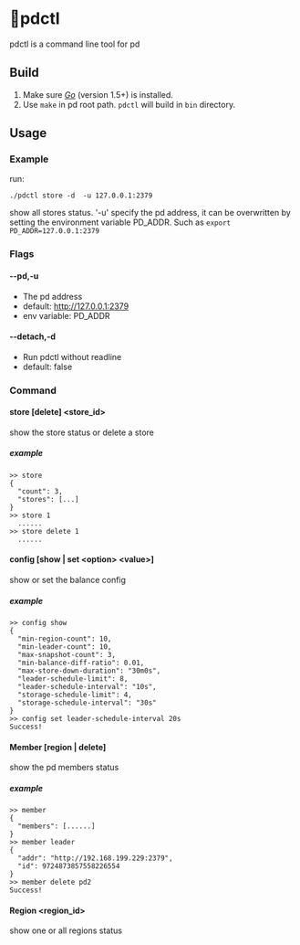 pdctl
========

pdctl is a command line tool for pd

## Build
1. Make sure [*Go*](https://golang.org/) (version 1.5+) is installed.
2. Use `make` in pd root path. `pdctl` will build in `bin` directory.

## Usage

### Example
run:
    
    ./pdctl store -d  -u 127.0.0.1:2379
show all stores status. '-u' specify the pd address, it can be overwritten by setting the environment variable PD_ADDR. Such as `export PD_ADDR=127.0.0.1:2379`

### Flags
#### --pd,-u
+ The pd address
+ default: http://127.0.0.1:2379
+ env variable: PD_ADDR

#### --detach,-d
+ Run pdctl without readline 
+ default: false

### Command
#### store [delete] <store_id>
show the store status or delete a store

##### example
``` 
>> store
{
  "count": 3,
  "stores": [...]
}
>> store 1
  ......
>> store delete 1
  ......
```

#### config [show | set  \<option\> \<value\>]
show or set the balance config
##### example
``` 
>> config show
{
  "min-region-count": 10,
  "min-leader-count": 10,
  "max-snapshot-count": 3,
  "min-balance-diff-ratio": 0.01,
  "max-store-down-duration": "30m0s",
  "leader-schedule-limit": 8,
  "leader-schedule-interval": "10s",
  "storage-schedule-limit": 4,
  "storage-schedule-interval": "30s"
}
>> config set leader-schedule-interval 20s
Success!
```

#### Member [region | delete]
show the pd members status 
##### example
```
>> member
{
  "members": [......] 
}
>> member leader
{
  "addr": "http://192.168.199.229:2379",
  "id": 9724873857558226554
}
>> member delete pd2
Success!
```

#### Region <region_id>
show one or all regions status
